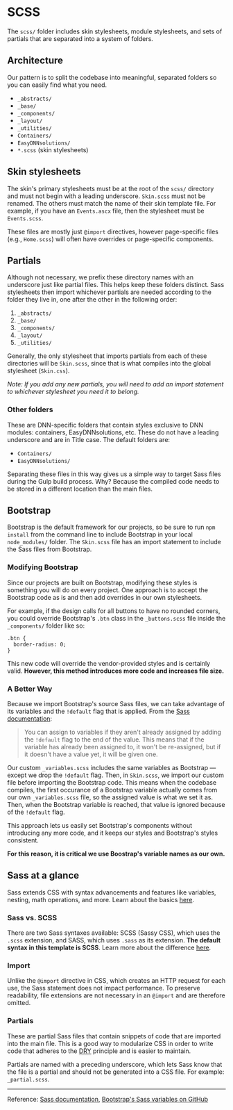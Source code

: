 # SCSS

The `scss/` folder includes skin stylesheets, module stylesheets, and sets of partials that are separated into a system of folders.

## Architecture

Our pattern is to split the codebase into meaningful, separated folders so you can easily find what you need.

- `_abstracts/`
- `_base/`
- `_components/`
- `_layout/`
- `_utilities/`
- `Containers/`
- `EasyDNNsolutions/`
- `*.scss` (skin stylesheets)

## Skin stylesheets

The skin's primary stylesheets must be at the root of the `scss/` directory and must not begin with a leading underscore. `Skin.scss` must not be renamed. The others must match the name of their skin template file. For example, if you have an `Events.ascx` file, then the stylesheet must be `Events.scss`.

These files are mostly just `@import` directives, however page-specific files (e.g., `Home.scss`) will often have overrides or page-specific components.

## Partials

Although not necessary, we prefix these directory names with an underscore just like partial files. This helps keep these folders distinct. Sass stylesheets then import whichever partials are needed according to the folder they live in, one after the other in the following order:

1. `_abstracts/`
2. `_base/`
3. `_components/`
4. `_layout/`
5. `_utilities/`

Generally, the only stylesheet that imports partials from each of these directories will be `Skin.scss`, since that is what compiles into the global stylesheet (`Skin.css`).

_Note: If you add any new partials, you will need to add an import statement to whichever stylesheet you need it to belong._

### Other folders

These are DNN-specific folders that contain styles exclusive to DNN modules: containers, EasyDNNsolutions, etc. These do not have a leading underscore and are in Title case. The default folders are:

- `Containers/`
- `EasyDNNsolutions/`

Separating these files in this way gives us a simple way to target Sass files during the Gulp build process. Why? Because the compiled code needs to be stored in a different location than the main files.

## Bootstrap

Bootstrap is the default framework for our projects, so be sure to run `npm install` from the command line to include Bootstrap in your local `node_modules/` folder. The `Skin.scss` file has an import statement to include the Sass files from Bootstrap.

### Modifying Bootstrap

Since our projects are built on Bootstrap, modifying these styles is something you will do on every project. One approach is to accept the Bootstrap code as is and then add overrides in our own stylesheets.

For example, if the design calls for all buttons to have no rounded corners, you could override Bootstrap's `.btn` class in the `_buttons.scss` file inside the `_components/` folder like so:

```css3
.btn {
  border-radius: 0;
}
```

This new code will override the vendor-provided styles and is certainly valid. **However, this method introduces more code and increases file size.**

### A Better Way

Because we import Bootstrap's source Sass files, we can take advantage of its variables and the `!default` flag that is applied. From the [Sass documentation](http://sass-lang.com/documentation/file.SASS_REFERENCE.html#variable_defaults_default):

> You can assign to variables if they aren't already assigned by adding the `!default` flag to the end of the value. This means that if the variable has already been assigned to, it won't be re-assigned, but if it doesn't have a value yet, it will be given one.

Our custom `_variables.scss` includes the same variables as Bootstrap — except we drop the `!default` flag. Then, in `Skin.scss`, we import our custom file before importing the Bootstrap code. This means when the codebase compiles, the first occurance of a Bootstrap variable actually comes from our own `_variables.scss` file, so the assigned value is what we set it as. Then, when the Bootstrap variable is reached, that value is ignored because of the `!default` flag.

This approach lets us easily set Bootstrap's components without introducing any more code, and it keeps our styles and Bootstrap's styles consistent.

**For this reason, it is critical we use Boostrap's variable names as our own.**

## Sass at a glance

Sass extends CSS with syntax advancements and features like variables, nesting, math operations, and more. Learn about the basics [here](http://sass-lang.com/guide).

### Sass vs. SCSS

There are two Sass syntaxes available: SCSS (Sassy CSS), which uses the `.scss` extension, and SASS, which uses `.sass` as its extension. **The default syntax in this template is SCSS**. Learn more about the difference [here](http://thesassway.com/editorial/sass-vs-scss-which-syntax-is-better).

### Import

Unlike the `@import` directive in CSS, which creates an HTTP request for each use, the Sass statement does not impact performance. To preserve readability, file extensions are not necessary in an `@import` and are therefore omitted.

### Partials

These are partial Sass files that contain snippets of code that are imported into the main file. This is a good way to modularize CSS in order to write code that adheres to the [DRY](https://en.wikipedia.org/wiki/Don't_repeat_yourself) principle and is easier to maintain.

Partials are named with a preceding underscore, which lets Sass know that the file is a partial and should not be generated into a CSS file. For example: `_partial.scss`.

---

Reference: [Sass documentation](http://sass-lang.com/documentation), [Bootstrap's Sass variables on GitHub](https://github.com/twbs/bootstrap/blob/v4-dev/scss/_variables.scss)
